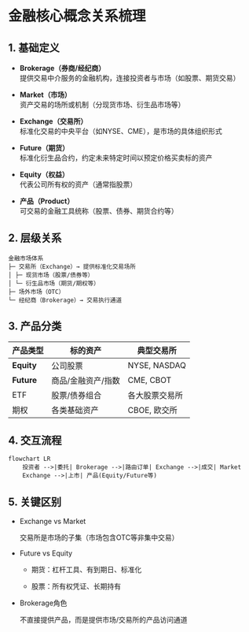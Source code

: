 # 金融核心概念关系梳理

## 1. 基础定义
- **Brokerage（券商/经纪商）**  
  提供交易中介服务的金融机构，连接投资者与市场（如股票、期货交易）

- **Market（市场）**  
  资产交易的场所或机制（分现货市场、衍生品市场等）

- **Exchange（交易所）**  
  标准化交易的中央平台（如NYSE、CME），是市场的具体组织形式

- **Future（期货）**  
  标准化衍生品合约，约定未来特定时间以预定价格买卖标的资产

- **Equity（权益）**  
  代表公司所有权的资产（通常指股票）

- **产品（Product）**  
  可交易的金融工具统称（股票、债券、期货合约等）

## 2. 层级关系
```
金融市场体系
├─ 交易所（Exchange）→ 提供标准化交易场所
│ ├─ 现货市场（股票/债券等）
│ └─ 衍生品市场（期货/期权等）
├─ 场外市场（OTC）
└─ 经纪商（Brokerage）→ 交易执行通道
```

## 3. 产品分类
| 产品类型       | 标的资产          | 典型交易所       |
|----------------|-------------------|------------------|
| **Equity**     | 公司股票          | NYSE, NASDAQ     |
| **Future**     | 商品/金融资产/指数 | CME, CBOT        |
| ETF            | 股票/债券组合     | 各大股票交易所   |
| 期权           | 各类基础资产      | CBOE, 欧交所     |

## 4. 交互流程
```mermaid
flowchart LR
    投资者 -->|委托| Brokerage -->|路由订单| Exchange -->|成交| Market
    Exchange -->|上市| 产品(Equity/Future等)
```
## 5. 关键区别
- Exchange vs Market

    交易所是市场的子集（市场包含OTC等非集中交易）

- Future vs Equity

    - 期货：杠杆工具、有到期日、标准化

    - 股票：所有权凭证、长期持有

- Brokerage角色

    不直接提供产品，而是提供市场/交易所的产品访问通道